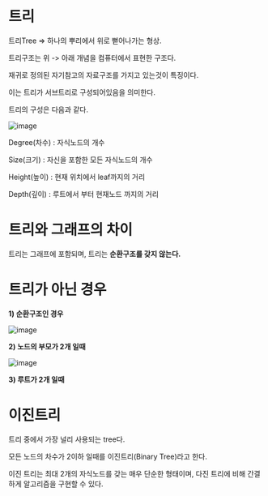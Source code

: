 # 트리

트리Tree => 하나의 뿌리에서 위로 뻗어나가는 형상.

트리구조는 위 -> 아래 개념을 컴퓨터에서 표현한 구조다.

재귀로 정의된 자기참고의 자료구조를 가지고 있는것이 특징이다.

이는 트리가 서브트리로 구성되어있음을 의미한다.


트리의 구성은 다음과 같다.

![image](https://user-images.githubusercontent.com/73323188/121768360-d42b3100-cb98-11eb-9508-a133e5aa0f70.png)

Degree(차수) : 자식노드의 개수 

Size(크기) : 자신을 포함한 모든 자식노드의 개수

Height(높이) : 현재 위치에서 leaf까지의 거리

Depth(깊이) : 루트에서 부터 현재노드 까지의 거리 

# 트리와 그래프의 차이

트리는 그래프에 포함되며, 트리는 __순환구조를 갖지 않는다.__

# 트리가 아닌 경우

__1) 순환구조인 경우__

![image](https://user-images.githubusercontent.com/73323188/121768870-89f77f00-cb9b-11eb-8e63-bafb379f54cf.png)

__2) 노드의 부모가 2개 일때__

![image](https://user-images.githubusercontent.com/73323188/121768881-9c71b880-cb9b-11eb-8043-a12ffb01149e.png)

__3) 루트가 2개 일때__

# 이진트리

트리 중에서 가장 널리 사용되는 tree다.

모든 노드의 차수가 2이하 일때를 이진트리(Binary Tree)라고 한다. 

이진 트리는 최대 2개의 자식노드를 갖는 매우 단순한 형태이며, 다진 트리에 비해 간결하게 알고리즘을 구현할 수 있다. 

